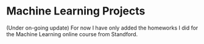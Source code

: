 # Machine Learning Projects
(Under on-going update)
For now I have only added the homeworks I did for the Machine Learning online course from Standford.
